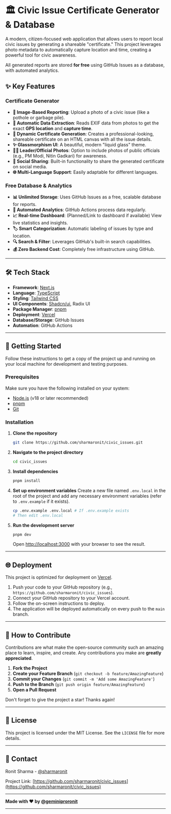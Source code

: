 # 🏛️ Civic Issue Certificate Generator & Database

A modern, citizen-focused web application that allows users to report local civic issues by generating a shareable "certificate." This project leverages photo metadata to automatically capture location and time, creating a powerful tool for civic awareness.

All generated reports are stored **for free** using GitHub Issues as a database, with automated analytics.


## ✨ Key Features

### Certificate Generator
*   **📸 Image-Based Reporting**: Upload a photo of a civic issue (like a pothole or garbage pile).
*   **📍 Automatic Data Extraction**: Reads EXIF data from photos to get the exact **GPS location** and **capture time**.
*   **📜 Dynamic Certificate Generation**: Creates a professional-looking, shareable certificate on an HTML canvas with all the issue details.
*   **✨ Glassmorphism UI**: A beautiful, modern "liquid glass" theme.
*   **👨‍💼 Leader/Official Photos**: Option to include photos of public officials (e.g., PM Modi, Nitin Gadkari) for awareness.
*   **🔗 Social Sharing**: Built-in functionality to share the generated certificate on social media.
*   **🌐 Multi-Language Support**: Easily adaptable for different languages.

### Free Database & Analytics
*   **📊 Unlimited Storage**: Uses GitHub Issues as a free, scalable database for reports.
*   **🤖 Automated Analytics**: GitHub Actions process data regularly.
*   **📈 Real-time Dashboard**: (Planned/Link to dashboard if available) View live statistics and insights.
*   **🏷️ Smart Categorization**: Automatic labeling of issues by type and location.
*   **🔍 Search & Filter**: Leverages GitHub's built-in search capabilities.
*   **💰 Zero Backend Cost**: Completely free infrastructure using GitHub.

---

## 🛠️ Tech Stack

*   **Framework**: [Next.js](https://nextjs.org/)
*   **Language**: [TypeScript](https://www.typescriptlang.org/)
*   **Styling**: [Tailwind CSS](https://tailwindcss.com/)
*   **UI Components**: [Shadcn/ui](https://ui.shadcn.com/), Radix UI
*   **Package Manager**: [pnpm](https://pnpm.io/)
*   **Deployment**: [Vercel](https://vercel.com/)
*   **Database/Storage**: GitHub Issues
*   **Automation**: GitHub Actions

---

## 🚀 Getting Started

Follow these instructions to get a copy of the project up and running on your local machine for development and testing purposes.

### Prerequisites

Make sure you have the following installed on your system:

*   [Node.js](https://nodejs.org/) (v18 or later recommended)
*   [pnpm](https://pnpm.io/installation)
*   [Git](https://git-scm.com/)

### Installation

1.  **Clone the repository**
    ```bash
    git clone https://github.com/sharmaronit/civic_issues.git
    ```
2.  **Navigate to the project directory**
    ```bash
    cd civic_issues
    ```
3.  **Install dependencies**
    ```bash
    pnpm install
    ```
4.  **Set up environment variables**
    Create a new file named `.env.local` in the root of the project and add any necessary environment variables (refer to `.env.example` if it exists).
    ```bash
    cp .env.example .env.local # If .env.example exists
    # Then edit .env.local
    ```
5.  **Run the development server**
    ```bash
    pnpm dev
    ```
    Open [http://localhost:3000](http://localhost:3000) with your browser to see the result.

---

## 🌐 Deployment

This project is optimized for deployment on [Vercel](https://vercel.com/).

1.  Push your code to your GitHub repository (e.g., `https://github.com/sharmaronit/civic_issues`).
2.  Connect your GitHub repository to your Vercel account.
3.  Follow the on-screen instructions to deploy.
4.  The application will be deployed automatically on every push to the `main` branch.

---

## 🤝 How to Contribute

Contributions are what make the open-source community such an amazing place to learn, inspire, and create. Any contributions you make are **greatly appreciated**.

1.  **Fork the Project**
2.  **Create your Feature Branch** (`git checkout -b feature/AmazingFeature`)
3.  **Commit your Changes** (`git commit -m 'Add some AmazingFeature'`)
4.  **Push to the Branch** (`git push origin feature/AmazingFeature`)
5.  **Open a Pull Request**

Don't forget to give the project a star! Thanks again!

---

## 📄 License

This project is licensed under the MIT License. See the `LICENSE` file for more details.

---

## 📧 Contact

Ronit Sharma - [@sharmaronit](https://github.com/sharmaronit)

Project Link: [https://github.com/sharmaronit/civic_issues](https://github.com/sharmaronit/civic_issues)

---

**Made with ❤️ by [@geminiproronit](https://twitter.com/geminiproronit)**

---


